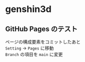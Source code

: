 # genshin3d
## GitHub Pages のテスト
ページの構成要素をコミットしたあと<br>
`Setting` -> `Pages` に移動<br>
`Branch` の項目を `main` に変更<br>
